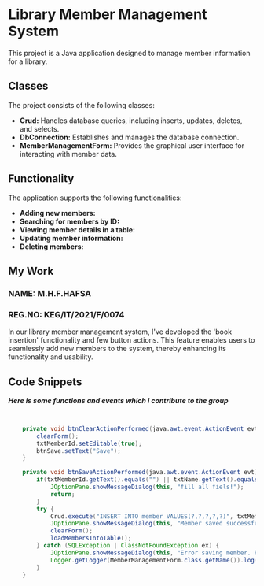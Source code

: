 # Library Member Management System


This project is a Java application designed to manage member information for a library.


## Classes

The project consists of the following classes:

* **Crud:** Handles database queries, including inserts, updates, deletes, and selects.
* **DbConnection:** Establishes and manages the database connection.
* **MemberManagementForm:** Provides the graphical user interface for interacting with member data.

## Functionality

The application supports the following functionalities:

* **Adding new members:**
* **Searching for members by ID:**
* **Viewing member details in a table:**
* **Updating member information:**
* **Deleting members:**

## My Work

 ### NAME: M.H.F.HAFSA
 ### REG.NO: KEG/IT/2021/F/0074

In our library member management system, I've developed the 'book insertion' functionality and few button actions. This feature enables users to seamlessly add new members to the system, thereby enhancing its functionality and usability.


## Code Snippets

***Here is some functions and events which i contribute to the group***
```java


    private void btnClearActionPerformed(java.awt.event.ActionEvent evt) {//GEN-FIRST:event_btnClearActionPerformed
        clearForm();
        txtMemberId.setEditable(true);
        btnSave.setText("Save");
    }

    private void btnSaveActionPerformed(java.awt.event.ActionEvent evt) {//GEN-FIRST:event_btnSaveActionPerformed
        if(txtMemberId.getText().equals("") || txtName.getText().equals("") || txtEmail.getText().equals("") || txtPhoneNumber.getText().equals("") || txtAddress.getText().equals("")){
            JOptionPane.showMessageDialog(this, "fill all fiels!");
            return;
        }
        try {
            Crud.execute("INSERT INTO member VALUES(?,?,?,?,?)", txtMemberId.getText(), txtName.getText(), txtEmail.getText(), txtPhoneNumber.getText(), txtAddress.getText());
            JOptionPane.showMessageDialog(this, "Member saved successfully!");
            clearForm();
            loadMembersIntoTable();
        } catch (SQLException | ClassNotFoundException ex) {
            JOptionPane.showMessageDialog(this, "Error saving member. Please check your input and try again.", "Error", JOptionPane.ERROR_MESSAGE);
            Logger.getLogger(MemberManagementForm.class.getName()).log(Level.SEVERE, null, ex);
        }
    }

